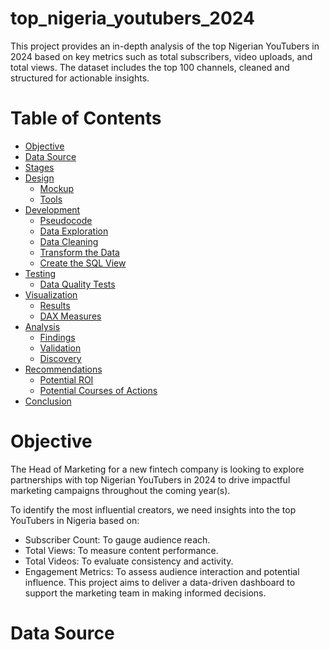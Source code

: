 # top_nigeria_youtubers_2024
This project provides an in-depth analysis of the top Nigerian YouTubers in 2024 based on key metrics such as total subscribers, video uploads, and total views. The dataset includes the top 100 channels, cleaned and structured for actionable insights.

# Table of Contents
- [Objective](#objective)
- [Data Source](#data-source)
- [Stages]()
- [Design]()
  - [Mockup]()
  - [Tools]()
- [Development]()
  - [Pseudocode]()
  - [Data Exploration]()
  - [Data Cleaning]()
  - [Transform the Data]()
  - [Create the SQL View]()
- [Testing]()
  - [Data Quality Tests]()
- [Visualization]()
  - [Results]()
  - [DAX Measures]()
- [Analysis]()
  - [Findings]()
  - [Validation]()
  - [Discovery]()
- [Recommendations](#objective)
  - [Potential ROI]()
  - [Potential Courses of Actions]()
- [Conclusion]()

# Objective 
The Head of Marketing for a new fintech company is looking to explore partnerships with top Nigerian YouTubers in 2024 to drive impactful marketing campaigns throughout the coming year(s).

To identify the most influential creators, we need insights into the top YouTubers in Nigeria based on:

  - Subscriber Count: To gauge audience reach.
  - Total Views: To measure content performance.
  - Total Videos: To evaluate consistency and activity.
  - Engagement Metrics: To assess audience interaction and potential influence.
This project aims to deliver a data-driven dashboard to support the marketing team in making informed decisions.

# Data Source







